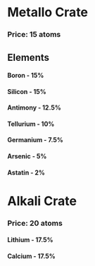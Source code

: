 # Metallo Crate
### Price:  15 atoms
## Elements
#### Boron - 15%
#### Silicon - 15%
#### Antimony - 12.5%
#### Tellurium - 10%
#### Germanium - 7.5%
#### Arsenic - 5%
#### Astatin - 2%
# Alkali Crate
### Price: 20 atoms
#### Lithium - 17.5%
#### Calcium - 17.5%

